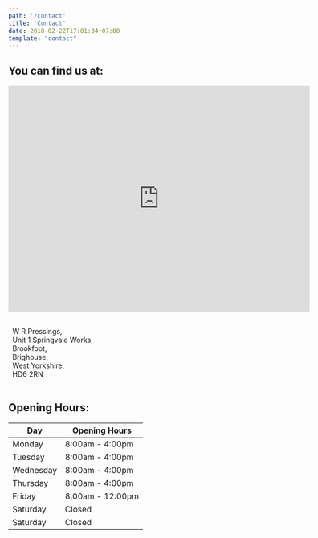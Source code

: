 ```yaml
---
path: '/contact'
title: 'Contact'
date: 2018-02-22T17:01:34+07:00
template: "contact"
---
```


## **You can find us at:**

<iframe src="https://www.google.com/maps/embed?pb=!1m18!1m12!1m3!1d2361.6034657633713!2d-1.7985122839500844!3d53.707511255297646!2m3!1f0!2f0!3f0!3m2!1i1024!2i768!4f13.1!3m3!1m2!1s0x487bdd9a3a5e79dd%3A0x568ddfa4f63e9922!2sW%20R%20Pressings%20Ltd!5e0!3m2!1sen!2suk!4v1635969841273!5m2!1sen!2suk" width="600" height="450" style="border:0;" allowfullscreen="" loading="lazy" class="intro-image-hide-mobile"></iframe><br /><br />

<p>&nbsp;&nbsp;W R Pressings,<br />
&nbsp;&nbsp;Unit 1 Springvale Works,<br />
&nbsp;&nbsp;Brookfoot,<br />
&nbsp;&nbsp;Brighouse,<br />
&nbsp;&nbsp;West Yorkshire,<br />
&nbsp;&nbsp;HD6 2RN<br /><br />



## **Opening Hours:**

| Day       | Opening Hours   |
| --------- | --------------- |
| Monday    | 8:00am - 4:00pm |
| Tuesday   | 8:00am - 4:00pm |
| Wednesday | 8:00am - 4:00pm |
| Thursday  | 8:00am - 4:00pm |
| Friday    | 8:00am - 12:00pm|
| Saturday  | Closed          |
| Saturday  | Closed          |
